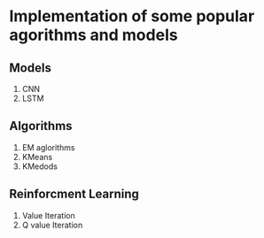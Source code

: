 # Implementation of some popular agorithms and models
## Models
1. CNN
2. LSTM

## Algorithms
1. EM aglorithms
2. KMeans
3. KMedods

## Reinforcment Learning
1. Value Iteration
2. Q value Iteration

